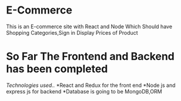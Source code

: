 # E-Commerce
This is an E-commerce site with React and Node Which Should have Shopping Categories,Sign in Display Prices of Product
 <h1> So Far The Frontend and Backend has been completed </h1>
 

<em>Technologies used..</em>
*React and Redux for the front end
*Node js and express js for backend
*Database is going to be MongoDB,ORM

